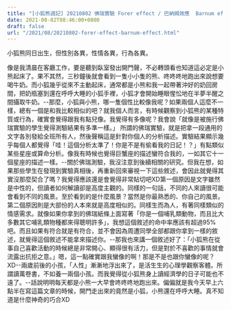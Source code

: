 ```yaml
---
title: "[小狐熊週記] 20210802 佛瑞實驗 Forer effect / 巴納姆效應  Barnum effect"
date: 2021-08-02T08:46:00+0800
draft: false
url: "/2021/08/20210802-forer-effect-barnum-effect.html"
---
```


小狐熊同日出生，但性別各異，性情各異，行為各異。

像是我清晨在客廳工作，要是聽到臥室發出開門聲，不必轉頭看也知道這必定是小熊起床了。果不其然，三秒鐘後就會看到一隻小小隻的熊、咚咚咚地跑出來說想要喝牛奶。而小狐幾乎從來不主動起床，通常都是小熊和我一起帶著沖好的奶回房間，把奶瓶塞到還在呼呼大睡的小狐手裡，小狐才會開始睡眼惺忪地在半夢半醒之間攝取牛奶。--那麼，小狐與小熊，哪一隻個性比較像我呢？如果兩個人這麼不一樣，總有一個是和我比較相似的吧？就我個人而言，有時候觀察到小狐熊的某種特質或行為，確實會覺得跟我有點兒像。我覺得有多像呢？我會說「就像是被施行佛瑞實驗的學生覺得測驗結果有多準一樣。」
所謂的佛瑞實驗，就是把拿一段通用的文字各別發給全班所有人，然後聲稱這是針對你個人的分析描述。實驗結果顯示幾乎每個人都覺得「哇！這個分析太準了！你是不是有偷看我的日記！？」有點類似某些星座或算命分析。像我有時候也覺得巨蟹座的描述蠻符合我的，一如其它十一個星座的描述一樣。--關於佛瑞測驗，我沒注意到後續相關的研究。但我在想，如果那些學生在發現到實驗真相後，再重新回來審視一下這些敘述，會因此就覺得其實沒那麼契合了嗎？我覺得應該還是會覺得非常貼切吧XD第一個原因是文字雖然是中性的，但讀者如何解讀卻是高度主觀的。同樣的一句話，不同的人來讀很可能會看到不同的風景。至於看到的是什麼風景？當然是你最熟悉的、你自己的風景。第二個原因則是大部份的人本來就是高度相似的。同樣生而為人，有著同樣類似的情感需求。就像如果你拿到的佛瑞紙條上面寫著「你是一個哺乳類動物，而且比大多數其它哺乳類物種都來得聰明許多」，我想這個敘述的命中率應該有超過95%吧。而且如果有符合就是有符合，並不會因為周遭同學全部都跟你拿到一樣的敘述，就覺得這個敘述不能拿來描述你。--那我也來講一個敘述好了：「小狐熊在從事自己喜歡活動的時候總是非常開心、顯得很有活力，但是對於不喜歡的事情就會流露出抗拒之意。」嗯，這一點確實跟我蠻像的啊！那是不是也跟你蠻像的呢？XD--兩歲前後的小孩，「人性」漸漸地浮出來了，是活生生的心理學觀察客體。所謂讀萬卷書，不如養一兩個小孩。而我覺得從小狐熊身上讀經濟學的日子可能也不遠了。--話說明明每天都是小熊一大早會咚咚咚地跑出來。偏偏就是我今天早上六點半在寫這篇文章的時候，開門走出來的竟然是小狐，小熊還在呼呼大睡。真不知道是什麼神奇的巧合XD
